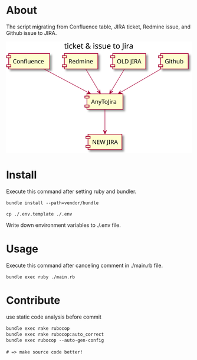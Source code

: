 # About

The script migrating from Confluence table, JIRA ticket, Redmine issue, and Github issue to JIRA.

![about](./docs/about.svg)

# Install

Execute this command after setting ruby and bundler.

```
bundle install --path=vendor/bundle
```

```
cp ./.env.template ./.env
```

Write down environment variables to ./.env file.

# Usage

Execute this command after canceling comment in ./main.rb file.

```
bundle exec ruby ./main.rb
```

# Contribute

use static code analysis before commit

```
bundle exec rake rubocop
bundle exec rake rubocop:auto_correct
bundle exec rubocop --auto-gen-config

# => make source code better!
```
